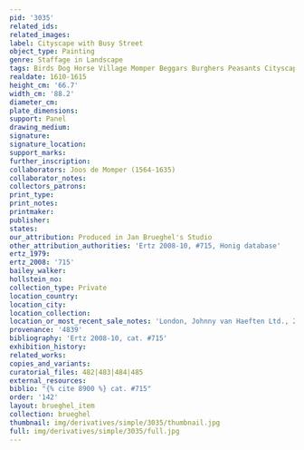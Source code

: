 ```yaml
---
pid: '3035'
related_ids: 
related_images: 
label: Cityscape with Busy Street
object_type: Painting
genre: Staffage in Landscape
tags: Birds Dog Horse Village Momper Beggars Burghers Peasants Cityscape Cart Wagon
realdate: 1610-1615
height_cm: '66.7'
width_cm: '88.2'
diameter_cm: 
plate_dimensions: 
support: Panel
drawing_medium: 
signature: 
signature_location: 
support_marks: 
further_inscription: 
collaborators: Joos de Momper (1564-1635)
collaborator_notes: 
collectors_patrons: 
print_type: 
print_notes: 
printmaker: 
publisher: 
states: 
our_attribution: Produced in Jan Brueghel's Studio
other_attribution_authorities: 'Ertz 2008-10, #715, Honig database'
ertz_1979: 
ertz_2008: '715'
bailey_walker: 
hollstein_no: 
collection_type: Private
location_country: 
location_city: 
location_collection: 
location_or_most_recent_sale_notes: 'London, Johnny van Haeften Ltd., 2008, inv. #6'
provenance: '4839'
bibliography: 'Ertz 2008-10, cat. #715'
exhibition_history: 
related_works: 
copies_and_variants: 
curatorial_files: 482|483|484|485
external_resources: 
biblio: "{% cite 8900 %} cat. #715"
order: '142'
layout: brueghel_item
collection: brueghel
thumbnail: img/derivatives/simple/3035/thumbnail.jpg
full: img/derivatives/simple/3035/full.jpg
---
```

